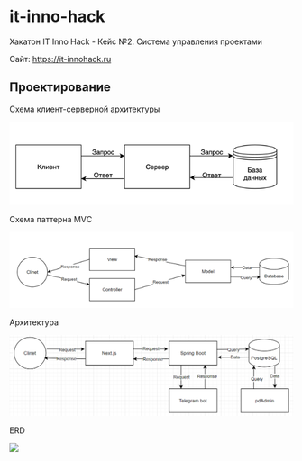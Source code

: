 # it-inno-hack

Хакатон IT Inno Hack - Кейс №2. Система управления проектами

Сайт: https://it-innohack.ru

## Проектирование

Схема клиент-серверной архитектуры

![](/docs/img/client-server.png)

Схема паттерна MVС

![](/docs/img/mvc.png)

Архитектура

![](/docs/img/architecture.png)

ERD

![](/docs/img/)
